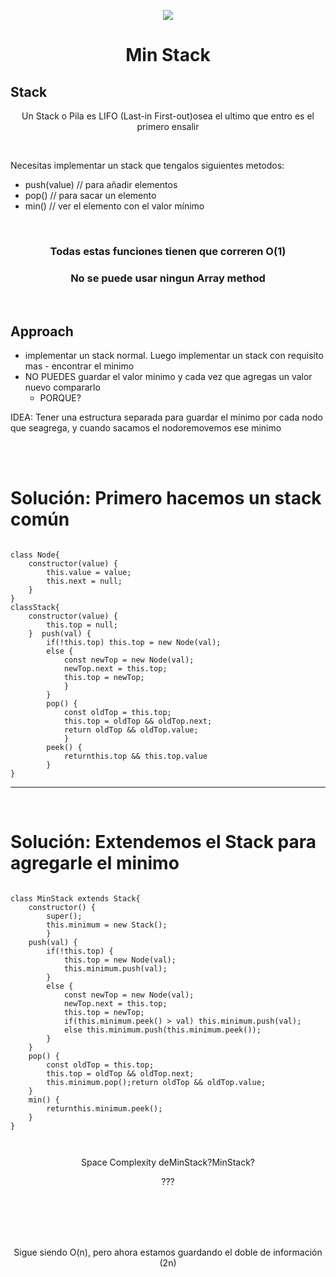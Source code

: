


<p align='center'>
        <img src='https://static.wixstatic.com/media/85087f_0d84cbeaeb824fca8f7ff18d7c9eaafd~mv2.png/v1/fill/w_160,h_30,al_c,q_85,usm_0.66_1.00_0.01/Logo_completo_Color_1PNG.webp' </img>
</p>


<h1 align='center'>Min Stack</h1>

<div>
<h2>Stack</h2>
<p align='center'>Un Stack o Pila es LIFO (Last-in First-out)osea el ultimo que entro es el primero ensalir</p>
<br/>
<p>Necesitas implementar un stack que tengalos siguientes metodos:</p>

- push(value) // para añadir elementos
- pop() // para sacar un elemento
- min() // ver el elemento con el valor mínimo
<br/>
<h3 align='center'>Todas estas funciones tienen que correren O(1)</h3>
<h3 align='center'>No se puede usar ningun Array method</h3>
<br/>
<h2>Approach</h2>

- implementar un stack normal. Luego implementar un stack con requisito mas - encontrar el minimo
- NO PUEDES guardar el valor minimo y cada vez que agregas un valor nuevo compararlo
    - PORQUE?

<p>IDEA: Tener una estructura separada para guardar el mínimo por cada nodo que seagrega, y cuando sacamos el nodoremovemos ese minimo</p>
<br/>
<br/>
<h1>Solución: Primero hacemos un stack común</h1>
<pre><code>
class Node{
    constructor(value) {
        this.value = value;
        this.next = null;  
    }
}
classStack{
    constructor(value) {
        this.top = null;  
    }  push(val) {
        if(!this.top) this.top = new Node(val);
        else {
            const newTop = new Node(val);      
            newTop.next = this.top;
            this.top = newTop;    
            }  
        }  
        pop() {
            const oldTop = this.top;
            this.top = oldTop && oldTop.next;
            return oldTop && oldTop.value;  
            }  
        peek() {
            returnthis.top && this.top.value  
        }
}
</code></pre>

<hr>
<br/>
<h1>Solución: Extendemos el Stack para agregarle el minimo</h1>
<pre><code>
class MinStack extends Stack{
    constructor() {
        super();
        this.minimum = new Stack();   
        }  
    push(val) {
        if(!this.top) {
            this.top = new Node(val);
            this.minimum.push(val);    
        }
        else {
            const newTop = new Node(val);      
            newTop.next = this.top;
            this.top = newTop;
            if(this.minimum.peek() > val) this.minimum.push(val);
            else this.minimum.push(this.minimum.peek());    
        }  
    }  
    pop() {
        const oldTop = this.top;
        this.top = oldTop && oldTop.next;
        this.minimum.pop();return oldTop && oldTop.value;  
    }  
    min() {
        returnthis.minimum.peek();  
    }
}

</code></pre>

<div>
   
<p align='center'>Space Complexity deMinStack?MinStack?</p>
<p align='center'>???</p>
    
<br/>
<br/>
<br/>
<br/>
<p align='center'>Sigue siendo O(n), pero ahora estamos guardando el doble de información (2n)</p>
   
</div>